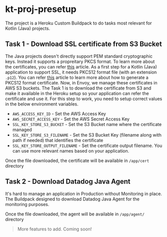 # kt-proj-presetup

The project is a Heroku Custom Buildpack to do tasks most relevant for Kotlin (Java) projects. 

## Task 1 - Download SSL certificate from S3 Bucket

The Java projects doesn't directly support PEM standard cryptographic keys. Instead it supports a propreitary PKCS format. To learn more about the certificates, you can refer [this](https://security.stackexchange.com/questions/183072/pem-cer-crt-p12-what-is-it-all-about) article. As a first step for a Kotlin (Java) application to support SSL, it needs PKCS12 format file (with an extension `.p12`). You can refer [this](https://www.ssl.com/how-to/create-a-pfx-p12-certificate-file-using-openssl/) article to learn more about how to generate a PKCS12 format certificate. Now, in Envoy, we manage these certificates in AWS S3 buckets. The Task 1 is to download the certificate from S3 and make it available in the Heroku setup so your application can refer the certificate and use it. For this step to work, you need to setup correct values in the below environment variables.

* `AWS_ACCESS_KEY_ID` - Set the AWS Access Key
* `AWS_SECRET_ACCESS_KEY` - Set the AWS Secret Access Key
* `SSL_KEY_STORE_S3_BUCKET` - Set the S3 Bucket name where the certificate managed
* `SSL_KEY_STORE_S3_FILENAME` - Set the S3 Bucket Key (filename along with path if needed) that identifies the certificate
* `SSL_KEY_STORE_OUTPUT_FILENAME` - Set the certificate output filename. You can use more relevant names based on your application.

Once the file downloaded, the certificate will be available in `/app/cert` directory

## Task 2 - Download Datadog Java Agent

It's hard to manage an application in Production without Monitoring in place. The Buildpack designed to download Datadog Java Agent for the monitoring purposes.

Once the file downloaded, the agent will be available in `/app/agent/` directory

> More features to add. Coming soon!

